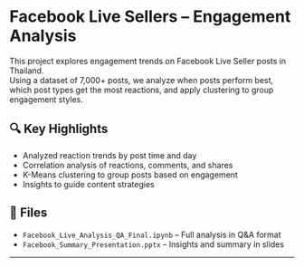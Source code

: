 # Facebook Live Sellers – Engagement Analysis

This project explores engagement trends on Facebook Live Seller posts in Thailand.  
Using a dataset of 7,000+ posts, we analyze when posts perform best, which post types get the most reactions, and apply clustering to group engagement styles.

## 🔍 Key Highlights
- Analyzed reaction trends by post time and day
- Correlation analysis of reactions, comments, and shares
- K-Means clustering to group posts based on engagement
- Insights to guide content strategies

## 📁 Files
- `Facebook_Live_Analysis_QA_Final.ipynb` – Full analysis in Q&A format
- `Facebook_Summary_Presentation.pptx` – Insights and summary in slides

---
